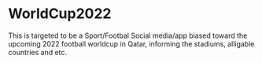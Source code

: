 # WorldCup2022

This is targeted to be a Sport/Footbal Social media/app biased toward the upcoming 2022 football worldcup in Qatar, informing the stadiums, alligable countries and etc.
